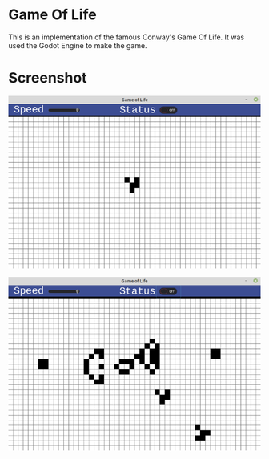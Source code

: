 # Game Of Life

This is an implementation of the famous Conway's Game Of Life.
It was used the Godot Engine to make the game.

# Screenshot

![Alt text](screenshots/screenshot(0).png)

![Alt text](screenshots/screenshot(1).png)
